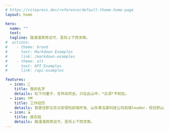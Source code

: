 ```yaml
---
# https://vitepress.dev/reference/default-theme-home-page
layout: home

hero:
  name: ""
  text: 
  tagline: 路漫漫其修远兮，吾将上下而求索。
#  actions:
#    - theme: brand
#      text: Markdown Examples
#      link: /markdown-examples
#    - theme: alt
#      text: API Examples
#      link: /api-examples

features:
  - icon: 👨
    title: 我的名字
    details: 松下问童子，言师采药去。只在此山中，*云深*不知处。
  - icon: 🗺
    title: 工作经历
    details: 我曾任职北京众安保险前端开发、山东青岛某科技公司前端leader，现任职山东青岛某国企前端开发。
  - icon: ⌛
    title: 座右铭
    details: 路漫漫其修远兮，吾将上下而求索。
---
```




